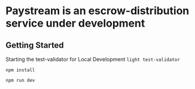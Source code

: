 # Paystream is an escrow-distribution service under development

## Getting Started
Starting the test-validator for Local Development
`light test-validator `

`npm install`

`npm run dev`


